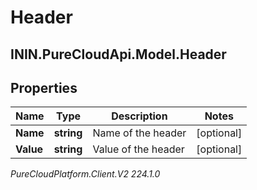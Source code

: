 # Header

## ININ.PureCloudApi.Model.Header

## Properties

|Name | Type | Description | Notes|
|------------ | ------------- | ------------- | -------------|
| **Name** | **string** | Name of the header | [optional] |
| **Value** | **string** | Value of the header | [optional] |



_PureCloudPlatform.Client.V2 224.1.0_
